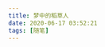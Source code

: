 ```yaml
---
title: 梦中的稻草人
date: 2020-06-17 03:52:21
tags: [随笔]
---
```


<Poem 
title="梦中的稻草人"
:content="`
你睡时
我便出现
你醒时
我就消失
\n
我是你昨夜未做完的梦
醒时花开未落
露珠悬而未滴
而我要吻你却只刚刚轻触
\n
你回忆时
我便出现
你前进时
我就消失
\n
我是你儿时未听完的故事
记不起王子的名字
也不懂何为爱情
只是叶影幽而未黄
小鹿载着夕阳
撒了一地的油彩
\n
你哭时
我就出现
你笑时
我就消失
\n
我是风中的稻草人
只远远地望着你在田野里奔跑
笑时吹来了一缕风
哭时下起了一场雨
都在我心
\n
于青涩的诗中, 你裙摆荡漾
稻草人也是有梦的, 那是不变的田野...
`"
image="https://p.ipic.vip/90tqis.jpg"
/>
